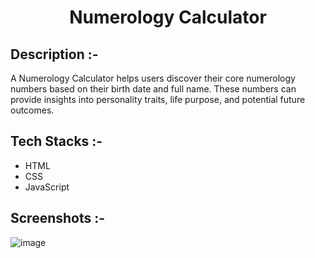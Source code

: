 # <p align="center">Numerology Calculator</p>

## Description :-

A Numerology Calculator helps users discover their core numerology numbers based on their birth date and full name. These numbers can provide insights into personality traits, life purpose, and potential future outcomes.

## Tech Stacks :-

- HTML
- CSS
- JavaScript

## Screenshots :-

![image](https://github.com/user-attachments/assets/fcf307ba-af0f-4612-9a0d-e356a470a598)
